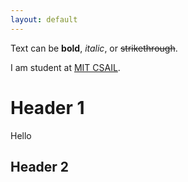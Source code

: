```yaml
---
layout: default
---
```


Text can be **bold**, _italic_, or ~~strikethrough~~.

I am student at [MIT CSAIL]([./another-page.html](https://www.csail.mit.edu/)).



# Header 1

Hello
## Header 2
